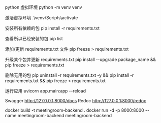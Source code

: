 python 虚拟环境
python -m venv venv

激活虚拟环境
.\venv\Scripts\activate

安装所有依赖的包
pip install -r requirements.txt

查看所以已经安装的包
pip list 

添加/更新 requirements.txt 文件
pip freeze > requirements.txt

升级某个包并更新 requirements.txt
pip install --upgrade package_name && pip freeze > requirements.txt

删除无用的包
pip uninstall -r requirements.txt -y && pip install -r requirements.txt && pip freeze > requirements.txt

运行应用
uvicorn app.main:app --reload

Swagger 
http://127.0.0.1:8000/docs
Redoc
http://127.0.0.1:8000/redoc


docker build -t meetingroom-backend .
docker run -d -p 8000:8000 --name meetingroom-backend meetingroom-backend